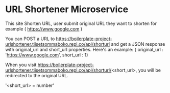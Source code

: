 # URL Shortener Microservice

This site Shorten URL, user submit original URL they want to shorten for example ( https://www.google.com )

You can POST a URL to https://boilerplate-project-urlshortener.tiisetsommaboko.repl.co/api/shorturl and get a JSON response with original_url and short_url properties. Here's an example: { original_url : 'https://www.google.com', short_url : 1}

When you visit https://boilerplate-project-urlshortener.tiisetsommaboko.repl.co/api/shorturl/<short_url>, you will be redirected to the original URL.

'<short_url> = number'
